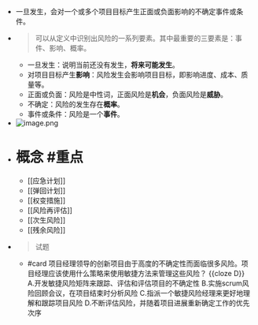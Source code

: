 - 一旦发生，会对一个或多个项目目标产生正面或负面影响的不确定事件或条件。
- > 可以从定义中识别出风险的一系列要素。其中最重要的三要素是：事件、影响、概率。
	- 一旦发生：说明当前还没有发生，**将来可能发生**。
	- 对项目目标产生**影响**：风险发生会影响项目目标，即影响进度、成本、质量等。
	- 正面或负面：风险是中性词，正面风险是**机会**，负面风险是**威胁**。
	- 不确定：风险的发生存在**概率**。
	- 事件或条件：风险是一个**事件**。
- ![image.png](../assets/image_1747894078572_0.png)
- # 概念 #重点
	- [[应急计划]]
	- [[弹回计划]]
	- [[权变措施]]
	- [[风险再评估]]
	- [[次生风险]]
	- [[残余风险]]
- > 试题
	- #card 项目经理领导的创新项目由于高度的不确定性而面临很多风险。项目经理应该使用什么策略来使用敏捷方法来管理这些风险？ {{cloze D}}
	  A.开发敏捷风险矩阵来跟踪、评估和评估项目的不确定性
	  B.实施scrum风险回顾会议，在项目结束时分析风险
	  C.指派一个敏捷风险经理来更好地理解和跟踪项目风险
	  D.不断评估风险，并随着项目进展重新确定工作的优先次序